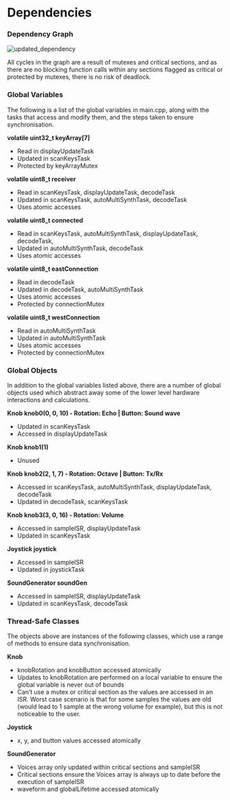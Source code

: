 # Dependencies

### Dependency Graph

![updated_dependency](https://user-images.githubusercontent.com/59955474/160008730-d2d5c183-f546-4ca5-91a1-cfe912131300.png)


All cycles in the graph are a result of mutexes and critical sections, and as there are no blocking function calls within any sections flagged as critical or protected by mutexes, there is no risk of deadlock.

### Global Variables
The following is a list of the global variables in main.cpp, along with the tasks that access and modify them, and the steps taken to ensure synchronisation.

**volatile uint32_t keyArray[7]**
- Read in displayUpdateTask
- Updated in scanKeysTask
-	Protected by keyArrayMutex

**volatile uint8_t receiver**
-	Read in scanKeysTask, displayUpdateTask, decodeTask
-	Updated in scanKeysTask, autoMultiSynthTask, decodeTask
-	Uses atomic accesses

**volatile uint8_t connected**
-	Read in scanKeysTask, autoMultiSynthTask, displayUpdateTask, decodeTask,
-	Updated in autoMultiSynthTask, decodeTask
-	Uses atomic accesses

**volatile uint8_t eastConnection**
-	Read in decodeTask
-	Updated in decodeTask, autoMultiSynthTask
-	Uses atomic accesses
-	Protected by connectionMutex

**volatile uint8_t westConnection**
-	Read in autoMultiSynthTask
-	Updated in autoMultiSynthTask
-	Uses atomic accesses
-	Protected by connectionMutex

### Global Objects
In addition to the global variables listed above, there are a number of global objects used which abstract away some of the lower level hardware interactions and calculations.

**Knob knob0(0, 0, 10) - Rotation: Echo | Button: Sound wave**
-	Updated in scanKeysTask
-	Accessed in displayUpdateTask

**Knob knob1(1)**
-	Unused

**Knob knob2(2, 1, 7) - Rotation: Octave | Button: Tx/Rx**
-	Accessed in scanKeysTask, autoMultiSynthTask, displayUpdateTask, decodeTask
-	Updated in decodeTask, scanKeysTask

**Knob knob3(3, 0, 16) - Rotation: Volume**
-	Accessed in sampleISR, displayUpdateTask
-	Updated in scanKeysTask

**Joystick joystick**
-	Accessed in sampleISR
-	Updated in joystickTask

**SoundGenerator soundGen**
-	Accessed in sampleISR, displayUpdateTask
-	Updated in scanKeysTask, decodeTask

### Thread-Safe Classes
The objects above are instances of the following classes, which use a range of methods to ensure data synchronisation.

**Knob**
-	knobRotation and knobButton accessed atomically
-	Updates to knobRotation are performed on a local variable to ensure the global variable is never out of bounds
-	Can’t use a mutex or critical section as the values are accessed in an ISR. Worst case scenario is that for some samples the values are old (would lead to 1 sample at the wrong volume for example), but this is not noticeable to the user.

**Joystick**
-	x, y, and button values accessed atomically

**SoundGenerator**
-	Voices array only updated within critical sections and sampleISR
-	Critical sections ensure the Voices array is always up to date before the execution of sampleISR
-	waveform and globalLifetime accessed atomically
